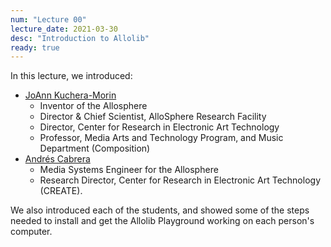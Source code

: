 ```yaml
---
num: "Lecture 00"
lecture_date: 2021-03-30
desc: "Introduction to Allolib"
ready: true
---
```


In this lecture, we introduced:
* [JoAnn Kuchera-Morin](https://allosphere.ucsb.edu/kuchera-morin/)
  - Inventor of the Allosphere
  - Director & Chief Scientist, AlloSphere Research Facility
  - Director, Center for Research in Electronic Art Technology
  - Professor, Media Arts and Technology Program, and Music Department (Composition)
* [Andrés Cabrera](https://allosphere.ucsb.edu/cabrera/)
  - Media Systems Engineer for the Allosphere
  - Research Director, Center for Research in Electronic Art Technology (CREATE).

We also introduced each of the students, and showed some of the steps needed to install and get the Allolib Playground working on each person's computer.

